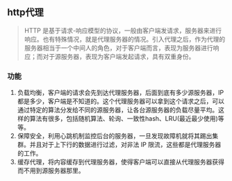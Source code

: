 ## http代理
> HTTP 是基于请求-响应模型的协议，一般由客户端发请求，服务器来进行响应。也有特殊情况，就是代理服务器的情况。引入代理之后，作为代理的服务器相当于一个中间人的角色，对于客户端而言，表现为服务器进行响应；而对于源服务器，表现为客户端发起请求，具有双重身份。

### 功能
1. 负载均衡，客户端的请求会先到达代理服务器，后面到底有多少源服务器，IP 都是多少，客户端是不知道的。这个代理服务器可以拿到这个请求之后，可以通过特定的算法分发给不同的源服务器，让各台源服务器的负载尽量平均。这样的算法有很多，包括随机算法、轮询、一致性hash、LRU(最近最少使用)等等。
2. 保障安全，利用心跳机制监控后台的服务器，一旦发现故障机就将其踢出集群。并且对于上下行的数据进行过滤，对非法 IP 限流，这些都是代理服务器的工作。
3. 缓存代理，将内容缓存到代理服务器，使得客户端可以直接从代理服务器获得而不用到源服务器那里。
